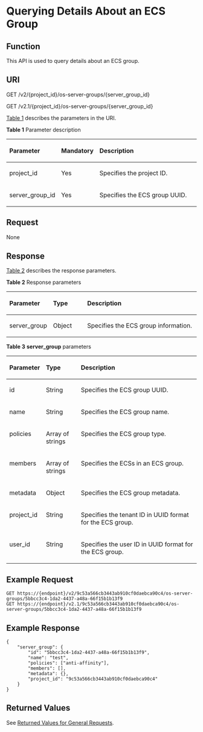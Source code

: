 # Querying Details About an ECS Group<a name="EN-US_TOPIC_0065817722"></a>

## Function<a name="en-us_topic_0057973159_section30240326"></a>

This API is used to query details about an ECS group.

## URI<a name="en-us_topic_0057973159_section3727484"></a>

GET /v2/\{project\_id\}/os-server-groups/\{server\_group\_id\}

GET /v2.1/\{project\_id\}/os-server-groups/\{server\_group\_id\}

[Table 1](#en-us_topic_0057973159_en-us_topic_0020212650_table62669527)  describes the parameters in the URI.

**Table  1**  Parameter description

<a name="en-us_topic_0057973159_en-us_topic_0020212650_table62669527"></a>
<table><thead align="left"><tr id="en-us_topic_0057973159_en-us_topic_0020212650_row33894570"><th class="cellrowborder" valign="top" width="17.54175417541754%" id="mcps1.2.4.1.1"><p id="p5187119"><a name="p5187119"></a><a name="p5187119"></a>Parameter</p>
</th>
<th class="cellrowborder" valign="top" width="17.731773177317734%" id="mcps1.2.4.1.2"><p id="p17503500"><a name="p17503500"></a><a name="p17503500"></a>Mandatory</p>
</th>
<th class="cellrowborder" valign="top" width="64.72647264726473%" id="mcps1.2.4.1.3"><p id="p8497414"><a name="p8497414"></a><a name="p8497414"></a>Description</p>
</th>
</tr>
</thead>
<tbody><tr id="en-us_topic_0057973159_en-us_topic_0020212650_row8419032"><td class="cellrowborder" valign="top" width="17.54175417541754%" headers="mcps1.2.4.1.1 "><p id="en-us_topic_0057973159_en-us_topic_0020212650_p10852974"><a name="en-us_topic_0057973159_en-us_topic_0020212650_p10852974"></a><a name="en-us_topic_0057973159_en-us_topic_0020212650_p10852974"></a>project_id</p>
</td>
<td class="cellrowborder" valign="top" width="17.731773177317734%" headers="mcps1.2.4.1.2 "><p id="en-us_topic_0057973159_en-us_topic_0020212650_p6675738"><a name="en-us_topic_0057973159_en-us_topic_0020212650_p6675738"></a><a name="en-us_topic_0057973159_en-us_topic_0020212650_p6675738"></a>Yes</p>
</td>
<td class="cellrowborder" valign="top" width="64.72647264726473%" headers="mcps1.2.4.1.3 "><p id="p37593705"><a name="p37593705"></a><a name="p37593705"></a>Specifies the project ID.</p>
</td>
</tr>
<tr id="en-us_topic_0057973159_row1856062192319"><td class="cellrowborder" valign="top" width="17.54175417541754%" headers="mcps1.2.4.1.1 "><p id="en-us_topic_0057973159_p16560926238"><a name="en-us_topic_0057973159_p16560926238"></a><a name="en-us_topic_0057973159_p16560926238"></a>server_group_id</p>
</td>
<td class="cellrowborder" valign="top" width="17.731773177317734%" headers="mcps1.2.4.1.2 "><p id="en-us_topic_0057973159_p5560326232"><a name="en-us_topic_0057973159_p5560326232"></a><a name="en-us_topic_0057973159_p5560326232"></a>Yes</p>
</td>
<td class="cellrowborder" valign="top" width="64.72647264726473%" headers="mcps1.2.4.1.3 "><p id="en-us_topic_0057973159_p94577242237"><a name="en-us_topic_0057973159_p94577242237"></a><a name="en-us_topic_0057973159_p94577242237"></a>Specifies the ECS group UUID.</p>
</td>
</tr>
</tbody>
</table>

## Request<a name="section7947182095214"></a>

None

## Response<a name="en-us_topic_0057973159_section28398296"></a>

[Table 2](#en-us_topic_0057973159_table31776237)  describes the response parameters.

**Table  2**  Response parameters

<a name="en-us_topic_0057973159_table31776237"></a>
<table><thead align="left"><tr id="en-us_topic_0057973159_row27842754"><th class="cellrowborder" valign="top" width="18.62%" id="mcps1.2.4.1.1"><p id="en-us_topic_0057972670_p57733603"><a name="en-us_topic_0057972670_p57733603"></a><a name="en-us_topic_0057972670_p57733603"></a>Parameter</p>
</th>
<th class="cellrowborder" valign="top" width="18.44%" id="mcps1.2.4.1.2"><p id="en-us_topic_0057972670_p45910260"><a name="en-us_topic_0057972670_p45910260"></a><a name="en-us_topic_0057972670_p45910260"></a>Type</p>
</th>
<th class="cellrowborder" valign="top" width="62.94%" id="mcps1.2.4.1.3"><p id="en-us_topic_0057972670_p32634650"><a name="en-us_topic_0057972670_p32634650"></a><a name="en-us_topic_0057972670_p32634650"></a>Description</p>
</th>
</tr>
</thead>
<tbody><tr id="en-us_topic_0057973159_row23461831"><td class="cellrowborder" valign="top" width="18.62%" headers="mcps1.2.4.1.1 "><p id="en-us_topic_0057973159_p21360177"><a name="en-us_topic_0057973159_p21360177"></a><a name="en-us_topic_0057973159_p21360177"></a>server_group</p>
</td>
<td class="cellrowborder" valign="top" width="18.44%" headers="mcps1.2.4.1.2 "><p id="en-us_topic_0057973159_p52452767"><a name="en-us_topic_0057973159_p52452767"></a><a name="en-us_topic_0057973159_p52452767"></a>Object</p>
</td>
<td class="cellrowborder" valign="top" width="62.94%" headers="mcps1.2.4.1.3 "><p id="en-us_topic_0057973159_p8353193"><a name="en-us_topic_0057973159_p8353193"></a><a name="en-us_topic_0057973159_p8353193"></a>Specifies the ECS group information.</p>
</td>
</tr>
</tbody>
</table>

**Table  3** **server\_group**  parameters

<a name="en-us_topic_0057973159_table5520021"></a>
<table><thead align="left"><tr id="en-us_topic_0057973159_row52947946"><th class="cellrowborder" valign="top" width="18.62%" id="mcps1.2.4.1.1"><p id="p14850105762611"><a name="p14850105762611"></a><a name="p14850105762611"></a>Parameter</p>
</th>
<th class="cellrowborder" valign="top" width="18.44%" id="mcps1.2.4.1.2"><p id="p1685014574266"><a name="p1685014574266"></a><a name="p1685014574266"></a>Type</p>
</th>
<th class="cellrowborder" valign="top" width="62.94%" id="mcps1.2.4.1.3"><p id="p168651757112614"><a name="p168651757112614"></a><a name="p168651757112614"></a>Description</p>
</th>
</tr>
</thead>
<tbody><tr id="en-us_topic_0057973159_row5110742"><td class="cellrowborder" valign="top" width="18.62%" headers="mcps1.2.4.1.1 "><p id="en-us_topic_0057973159_p11316939"><a name="en-us_topic_0057973159_p11316939"></a><a name="en-us_topic_0057973159_p11316939"></a>id</p>
</td>
<td class="cellrowborder" valign="top" width="18.44%" headers="mcps1.2.4.1.2 "><p id="en-us_topic_0057973159_p44256881"><a name="en-us_topic_0057973159_p44256881"></a><a name="en-us_topic_0057973159_p44256881"></a>String</p>
</td>
<td class="cellrowborder" valign="top" width="62.94%" headers="mcps1.2.4.1.3 "><p id="en-us_topic_0057973159_p56454382"><a name="en-us_topic_0057973159_p56454382"></a><a name="en-us_topic_0057973159_p56454382"></a>Specifies the ECS group UUID.</p>
</td>
</tr>
<tr id="en-us_topic_0057973159_row38327398"><td class="cellrowborder" valign="top" width="18.62%" headers="mcps1.2.4.1.1 "><p id="en-us_topic_0057973159_p17511496"><a name="en-us_topic_0057973159_p17511496"></a><a name="en-us_topic_0057973159_p17511496"></a>name</p>
</td>
<td class="cellrowborder" valign="top" width="18.44%" headers="mcps1.2.4.1.2 "><p id="en-us_topic_0057973159_p9145087"><a name="en-us_topic_0057973159_p9145087"></a><a name="en-us_topic_0057973159_p9145087"></a>String</p>
</td>
<td class="cellrowborder" valign="top" width="62.94%" headers="mcps1.2.4.1.3 "><p id="en-us_topic_0057973159_p5596939"><a name="en-us_topic_0057973159_p5596939"></a><a name="en-us_topic_0057973159_p5596939"></a>Specifies the ECS group name.</p>
</td>
</tr>
<tr id="en-us_topic_0057973159_row50372456"><td class="cellrowborder" valign="top" width="18.62%" headers="mcps1.2.4.1.1 "><p id="en-us_topic_0057973159_p53637170"><a name="en-us_topic_0057973159_p53637170"></a><a name="en-us_topic_0057973159_p53637170"></a>policies</p>
</td>
<td class="cellrowborder" valign="top" width="18.44%" headers="mcps1.2.4.1.2 "><p id="en-us_topic_0057973159_p49643541"><a name="en-us_topic_0057973159_p49643541"></a><a name="en-us_topic_0057973159_p49643541"></a>Array of strings</p>
</td>
<td class="cellrowborder" valign="top" width="62.94%" headers="mcps1.2.4.1.3 "><p id="en-us_topic_0057973159_p31957059"><a name="en-us_topic_0057973159_p31957059"></a><a name="en-us_topic_0057973159_p31957059"></a>Specifies the ECS group type.</p>
</td>
</tr>
<tr id="en-us_topic_0057973159_row19178079"><td class="cellrowborder" valign="top" width="18.62%" headers="mcps1.2.4.1.1 "><p id="en-us_topic_0057973159_p9920603"><a name="en-us_topic_0057973159_p9920603"></a><a name="en-us_topic_0057973159_p9920603"></a>members</p>
</td>
<td class="cellrowborder" valign="top" width="18.44%" headers="mcps1.2.4.1.2 "><p id="en-us_topic_0057973159_p65371346"><a name="en-us_topic_0057973159_p65371346"></a><a name="en-us_topic_0057973159_p65371346"></a>Array of strings</p>
</td>
<td class="cellrowborder" valign="top" width="62.94%" headers="mcps1.2.4.1.3 "><p id="en-us_topic_0057973159_p8656215"><a name="en-us_topic_0057973159_p8656215"></a><a name="en-us_topic_0057973159_p8656215"></a>Specifies the ECSs in an ECS group.</p>
</td>
</tr>
<tr id="en-us_topic_0057973159_row10797076"><td class="cellrowborder" valign="top" width="18.62%" headers="mcps1.2.4.1.1 "><p id="en-us_topic_0057973159_p2147930"><a name="en-us_topic_0057973159_p2147930"></a><a name="en-us_topic_0057973159_p2147930"></a>metadata</p>
</td>
<td class="cellrowborder" valign="top" width="18.44%" headers="mcps1.2.4.1.2 "><p id="en-us_topic_0057973159_p39764641"><a name="en-us_topic_0057973159_p39764641"></a><a name="en-us_topic_0057973159_p39764641"></a>Object</p>
</td>
<td class="cellrowborder" valign="top" width="62.94%" headers="mcps1.2.4.1.3 "><p id="en-us_topic_0057973159_p43657808"><a name="en-us_topic_0057973159_p43657808"></a><a name="en-us_topic_0057973159_p43657808"></a>Specifies the ECS group metadata.</p>
</td>
</tr>
<tr id="en-us_topic_0057973159_row57375958"><td class="cellrowborder" valign="top" width="18.62%" headers="mcps1.2.4.1.1 "><p id="en-us_topic_0057973159_p16941010"><a name="en-us_topic_0057973159_p16941010"></a><a name="en-us_topic_0057973159_p16941010"></a>project_id</p>
</td>
<td class="cellrowborder" valign="top" width="18.44%" headers="mcps1.2.4.1.2 "><p id="en-us_topic_0057973159_p30044530"><a name="en-us_topic_0057973159_p30044530"></a><a name="en-us_topic_0057973159_p30044530"></a>String</p>
</td>
<td class="cellrowborder" valign="top" width="62.94%" headers="mcps1.2.4.1.3 "><p id="en-us_topic_0057973159_p23428799"><a name="en-us_topic_0057973159_p23428799"></a><a name="en-us_topic_0057973159_p23428799"></a>Specifies the tenant ID in UUID format for the ECS group.</p>
</td>
</tr>
<tr id="en-us_topic_0057973159_row975381085117"><td class="cellrowborder" valign="top" width="18.62%" headers="mcps1.2.4.1.1 "><p id="en-us_topic_0057973159_p187549109517"><a name="en-us_topic_0057973159_p187549109517"></a><a name="en-us_topic_0057973159_p187549109517"></a>user_id</p>
</td>
<td class="cellrowborder" valign="top" width="18.44%" headers="mcps1.2.4.1.2 "><p id="en-us_topic_0057973159_p090181716517"><a name="en-us_topic_0057973159_p090181716517"></a><a name="en-us_topic_0057973159_p090181716517"></a>String</p>
</td>
<td class="cellrowborder" valign="top" width="62.94%" headers="mcps1.2.4.1.3 "><p id="en-us_topic_0057973159_p39217176512"><a name="en-us_topic_0057973159_p39217176512"></a><a name="en-us_topic_0057973159_p39217176512"></a>Specifies the user ID in UUID format for the ECS group.</p>
</td>
</tr>
</tbody>
</table>

## Example Request<a name="en-us_topic_0057973159_section54258073"></a>

```
GET https://{endpoint}/v2/9c53a566cb3443ab910cf0daebca90c4/os-server-groups/5bbcc3c4-1da2-4437-a48a-66f15b1b13f9
GET https://{endpoint}/v2.1/9c53a566cb3443ab910cf0daebca90c4/os-server-groups/5bbcc3c4-1da2-4437-a48a-66f15b1b13f9
```

## Example Response<a name="section8761640135117"></a>

```
{
    "server_group": {
        "id": "5bbcc3c4-1da2-4437-a48a-66f15b1b13f9",
        "name": "test",
        "policies": ["anti-affinity"],
        "members": [],
        "metadata": {},
        "project_id": "9c53a566cb3443ab910cf0daebca90c4"
    }
}
```

## Returned Values<a name="en-us_topic_0057973159_section32827787"></a>

See  [Returned Values for General Requests](returned-values-for-general-requests.md).

